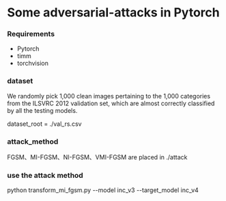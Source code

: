 # Some adversarial-attacks in Pytorch

### Requirements 

- Pytorch
- timm
- torchvision

### dataset

We randomly pick 1,000 clean images pertaining to the 1,000 categories from the ILSVRC 2012 validation set, which are almost correctly classified by all the testing models.

dataset_root = ./val_rs.csv


### attack_method

FGSM、MI-FGSM、NI-FGSM、VMI-FGSM are placed in ./attack

### use the attack method

python transform_mi_fgsm.py --model inc_v3 --target_model inc_v4

